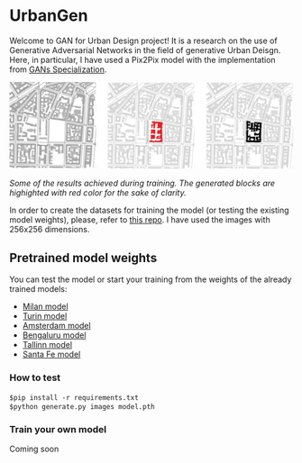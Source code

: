# UrbanGen

Welcome to GAN for Urban Design project! It is a research on the use of Generative Adversarial Networks in the field of generative Urban Deisgn. Here, in particular, I have used a Pix2Pix model with the implementation from <a href="https://www.coursera.org/specializations/generative-adversarial-networks-gans">GANs Specialization</a>.

<img src="results1.gif" width="1000"/>

_Some of the results achieved during training. The generated blocks are highighted with red color for the sake of clarity._

In order to create the datasets for training the model (or testing the existing model weights), please, refer to <a href="https://github.com/STASYA00/urban_datasets">this repo</a>. I have used the images with 256x256 dimensions.

## Pretrained model weights
You can test the model or start your training from the weights of the already trained models:
* <a href="https://drive.google.com/file/d/1FeEzBmZGE0JnzpVDHxNCQXFvbN0aumN_/view?usp=sharing">Milan model</a>
* <a href="https://drive.google.com/file/d/1974j-LRyoOWUhm_Y8PW23IR6mddAadRL/view?usp=sharing">Turin model</a>
* <a href="https://drive.google.com/file/d/1UTRa9vQ6npQCUiX6r5qxYX-JEAUXla3g/view?usp=sharing">Amsterdam model</a>
* <a href="https://drive.google.com/file/d/17lUxao5WgLrzriIKwNptrmlmd5IExEGs/view?usp=sharing">Bengaluru model</a>
* <a href="https://drive.google.com/file/d/1RFlgSUqEve1r4NN-HiUvbpjZpryHz58k/view?usp=sharing">Tallinn model</a>
* <a href="https://drive.google.com/file/d/12uVMq6nBOI0PFEcHNynboUZ6B4fUCaNd/view?usp=sharing">Santa Fe model</a>

### How to test

```
$pip install -r requirements.txt
$python generate.py images model.pth
```


### Train your own model

Coming soon
